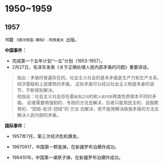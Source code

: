 # 1950~1959

## 1957

书籍 `《银河帝国-裸阳》-阿西莫夫 `出版。

**中国事件：**

- 完成第一个五年计划“一五”计划（1953-1957）。
- 2月27日，毛泽东发表《关于正确处理人民内部矛盾的问题》重要讲话。

> 指出：矛盾时普遍存在的。社会主义社会的基本矛盾是生产力和生产关系、经济基础和上层建筑的矛盾，
> 这些矛盾可以经过社会主义制度本身的调节，不断得到解决。\
> 他指出：社会主义社会存在着`敌我之间`的和`人民内部`两类性质根本不同的矛盾。
> 前者需要用强制的、专政的方法去解决，后者只能用民主的、说服教育的、“团结-批评-团结”的
> 方法 去解决，绝不能用解决敌我矛盾的方法去解决人民内部的矛盾。


**国际事件：**

- 1957年7月，第三次经济危机爆发。

- 19670617，中国第一颗氢弹。在新疆罗布泊爆炸成功。
- 19641016，中国第一课原子弹，在新疆罗布泊爆炸成功。